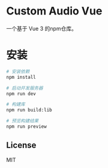 # Custom Audio Vue

一个基于 Vue 3 的npm仓库。

# 安装
```bash
# 安装依赖
npm install

# 启动开发服务器
npm run dev

# 构建库
npm run build:lib

# 预览构建结果
npm run preview
```

## License

MIT